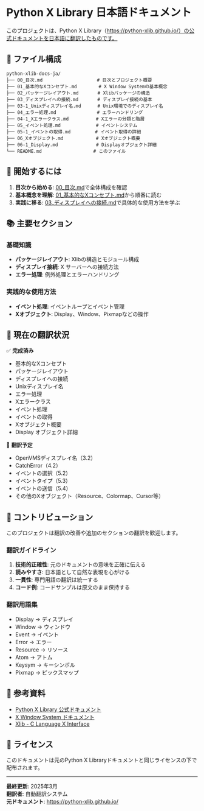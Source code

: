 # Python X Library 日本語ドキュメント

このプロジェクトは、Python X Library（https://python-xlib.github.io/）の公式ドキュメントを日本語に翻訳したものです。

## 📁 ファイル構成

```
python-xlib-docs-ja/
├── 00_目次.md                    # 目次とプロジェクト概要
├── 01_基本的なXコンセプト.md        # X Window Systemの基本概念
├── 02_パッケージレイアウト.md       # Xlibパッケージの構造
├── 03_ディスプレイへの接続.md       # ディスプレイ接続の基本
├── 03-1_Unixディスプレイ名.md      # Unix環境でのディスプレイ名
├── 04_エラー処理.md               # エラーハンドリング
├── 04-1_Xエラークラス.md          # Xエラーの分類と階層
├── 05_イベント処理.md             # イベントシステム
├── 05-1_イベントの取得.md         # イベント取得の詳細
├── 06_Xオブジェクト.md            # Xオブジェクト概要
├── 06-1_Display.md              # Displayオブジェクト詳細
└── README.md                   # このファイル
```

## 🚀 開始するには

1. **目次から始める**: [00_目次.md](00_目次.md)で全体構成を確認
2. **基本概念を理解**: [01_基本的なXコンセプト.md](01_基本的なXコンセプト.md)から順番に読む
3. **実践に移る**: [03_ディスプレイへの接続.md](03_ディスプレイへの接続.md)で具体的な使用方法を学ぶ

## 📚 主要セクション

### 基礎知識
- **パッケージレイアウト**: Xlibの構造とモジュール構成
- **ディスプレイ接続**: X サーバーへの接続方法
- **エラー処理**: 例外処理とエラーハンドリング

### 実践的な使用方法
- **イベント処理**: イベントループとイベント管理
- **Xオブジェクト**: Display、Window、Pixmapなどの操作

## 🔧 現在の翻訳状況

✅ **完成済み**
- 基本的なXコンセプト
- パッケージレイアウト
- ディスプレイへの接続
- Unixディスプレイ名
- エラー処理
- Xエラークラス
- イベント処理
- イベントの取得
- Xオブジェクト概要
- Display オブジェクト詳細

🔄 **翻訳予定**
- OpenVMSディスプレイ名（3.2）
- CatchError（4.2）
- イベントの選択（5.2）
- イベントタイプ（5.3）
- イベントの送信（5.4）
- その他のXオブジェクト（Resource、Colormap、Cursor等）

## 🤝 コントリビューション

このプロジェクトは翻訳の改善や追加のセクションの翻訳を歓迎します。

### 翻訳ガイドライン
1. **技術的正確性**: 元のドキュメントの意味を正確に伝える
2. **読みやすさ**: 日本語として自然な表現を心がける
3. **一貫性**: 専門用語の翻訳は統一する
4. **コード例**: コードサンプルは原文のまま保持する

### 翻訳用語集
- Display → ディスプレイ
- Window → ウィンドウ
- Event → イベント
- Error → エラー
- Resource → リソース
- Atom → アトム
- Keysym → キーシンボル
- Pixmap → ピックスマップ

## 📖 参考資料

- [Python X Library 公式ドキュメント](https://python-xlib.github.io/)
- [X Window System ドキュメント](http://www.rahul.net/kenton/xsites.html)
- [Xlib - C Language X Interface](https://www.x.org/releases/X11R7.6/doc/libX11/specs/libX11/libX11.html)

## 📄 ライセンス

このドキュメントは元のPython X Libraryドキュメントと同じライセンスの下で配布されます。

---

**最終更新**: 2025年3月  
**翻訳者**: 自動翻訳システム  
**元ドキュメント**: https://python-xlib.github.io/